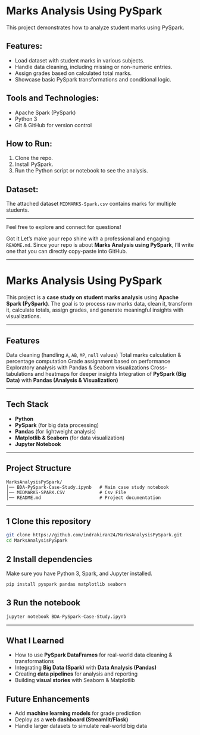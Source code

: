 # Marks Analysis Using PySpark

This project demonstrates how to analyze student marks using PySpark.

## Features:
- Load dataset with student marks in various subjects.
- Handle data cleaning, including missing or non-numeric entries.
- Assign grades based on calculated total marks.
- Showcase basic PySpark transformations and conditional logic.

## Tools and Technologies:
- Apache Spark (PySpark)
- Python 3
- Git & GitHub for version control

## How to Run:
1. Clone the repo.
2. Install PySpark.
3. Run the Python script or notebook to see the analysis.

## Dataset:
The attached dataset `MIDMARKS-Spark.csv` contains marks for multiple students.

---
Feel free to explore and connect for questions!

Got it  Let’s make your repo shine with a professional and engaging `README.md`.
Since your repo is about **Marks Analysis using PySpark**, I’ll write one that you can directly copy-paste into GitHub.

---

#  Marks Analysis Using PySpark

This project is a **case study on student marks analysis** using **Apache Spark (PySpark)**.
The goal is to process raw marks data, clean it, transform it, calculate totals, assign grades, and generate meaningful insights with visualizations.

---

##  Features

 Data cleaning (handling `A`, `AB`, `MP`, `null` values)
 Total marks calculation & percentage computation
 Grade assignment based on performance
 Exploratory analysis with Pandas & Seaborn visualizations
 Cross-tabulations and heatmaps for deeper insights
 Integration of **PySpark (Big Data)** with **Pandas (Analysis & Visualization)**

---

##  Tech Stack

* **Python** 
* **PySpark**  (for big data processing)
* **Pandas** (for lightweight analysis)
* **Matplotlib & Seaborn**  (for data visualization)
* **Jupyter Notebook** 

---

##  Project Structure

```
MarksAnalysisPySpark/
│── BDA-PySpark-Case-Study.ipynb   # Main case study notebook
│── MIDMARKS-SPARK.CSV             # Csv File
│── README.md                      # Project documentation
```
---

## 1️ Clone this repository

```bash
git clone https://github.com/indrakiran24/MarksAnalysisPySpark.git
cd MarksAnalysisPySpark
```

## 2 Install dependencies

Make sure you have Python 3, Spark, and Jupyter installed.

```bash
pip install pyspark pandas matplotlib seaborn
```

## 3 Run the notebook

```bash
jupyter notebook BDA-PySpark-Case-Study.ipynb
```

---

## What I Learned

* How to use **PySpark DataFrames** for real-world data cleaning & transformations
* Integrating **Big Data (Spark)** with **Data Analysis (Pandas)**
* Creating **data pipelines** for analysis and reporting
* Building **visual stories** with Seaborn & Matplotlib


## Future Enhancements

* Add **machine learning models** for grade prediction
* Deploy as a **web dashboard (Streamlit/Flask)**
* Handle larger datasets to simulate real-world big data
